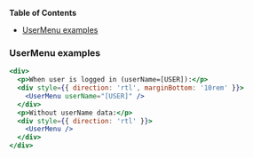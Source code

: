 <!-- START doctoc generated TOC please keep comment here to allow auto update -->

<!-- DON'T EDIT THIS SECTION, INSTEAD RE-RUN doctoc TO UPDATE -->

**Table of Contents**

* [UserMenu examples](#UserMenu-examples)

<!-- END doctoc generated TOC please keep comment here to allow auto update -->

### UserMenu examples

```jsx
<div>
  <p>When user is logged in (userName=[USER]):</p>
  <div style={{ direction: 'rtl', marginBottom: '10rem' }}>
    <UserMenu userName="[USER]" />
  </div>
  <p>Without userName data:</p>
  <div style={{ direction: 'rtl' }}>
    <UserMenu />
  </div>
</div>
```
